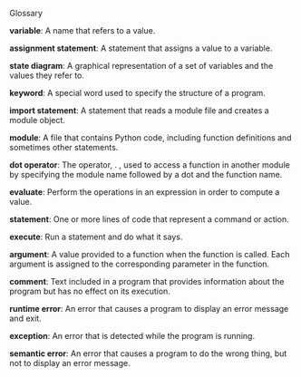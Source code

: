 Glossary

**variable**: A name that refers to a value.

**assignment statement**: A statement that assigns a value to a variable.

**state diagram**: A graphical representation of a set of variables and the
values they refer to.

**keyword**: A special word used to specify the structure of a program.

**import statement**: A statement that reads a module file and creates a
module object.

**module**: A file that contains Python code, including function definitions
and sometimes other statements.

**dot operator**: The operator, . , used to access a function in another
module by specifying the module name followed by a dot and the function
name.

**evaluate**: Perform the operations in an expression in order to compute a
value.

**statement**: One or more lines of code that represent a command or action.

**execute**: Run a statement and do what it says.

**argument**: A value provided to a function when the function is called. Each
argument is assigned to the corresponding parameter in the function.

**comment**: Text included in a program that provides information about the
program but has no effect on its execution.

**runtime error**: An error that causes a program to display an error message
and exit.

**exception**: An error that is detected while the program is running.

**semantic error**: An error that causes a program to do the wrong thing, but
not to display an error message.
